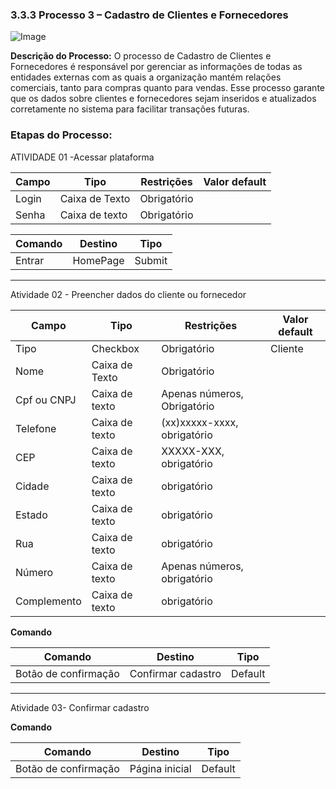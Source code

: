 ### 3.3.3 Processo 3 – Cadastro de Clientes e Fornecedores

![Image](https://github.com/user-attachments/assets/5f2425e5-c101-4cfb-a7f0-2fa82dcf9ebf)

**Descrição do Processo:** O processo de Cadastro de Clientes e Fornecedores é
responsável por gerenciar as informações de todas as entidades externas com as quais a
organização mantém relações comerciais, tanto para compras quanto para vendas. Esse
processo garante que os dados sobre clientes e fornecedores sejam inseridos e
atualizados corretamente no sistema para facilitar transações futuras.

### Etapas do Processo:
ATIVIDADE 01 -Acessar plataforma

| Campo         | Tipo            | Restrições | Valor default |
|---------------|-----------------|------------|---------------|
| Login         | Caixa de Texto  |Obrigatório |               |
| Senha         | Caixa de texto  |Obrigatório |               |


| Comando              | Destino                | Tipo   |
|----------------------|-------------------------|--------|
| Entrar   | HomePage | Submit |
---


Atividade 02 - Preencher dados do cliente ou fornecedor

| Campo         | Tipo            | Restrições | Valor default |
|---------------|-----------------|------------|---------------|
|         Tipo  | Checkbox  |Obrigatório |   Cliente            |
|         Nome  | Caixa de Texto  |Obrigatório |               |
|   Cpf ou CNPJ | Caixa de texto       |Apenas números, Obrigatório |          |
| Telefone        | Caixa de texto |(xx)xxxxx-xxxx, obrigatório|          |
| CEP| Caixa de texto        |XXXXX-XXX, obrigatório |           |
| Cidade| Caixa de texto        |obrigatório |           |
| Estado| Caixa de texto        |obrigatório |           |
| Rua| Caixa de texto        |obrigatório |           |
| Número| Caixa de texto        |Apenas números, obrigatório |           |
| Complemento| Caixa de texto        |obrigatório |           |

**Comando**

| Comando              | Destino                          | Tipo   |
|----------------------|-----------------------------------|--------|
| Botão de confirmação | Confirmar cadastro| Default |

---
Atividade 03- Confirmar cadastro

**Comando**

| Comando              | Destino                  | Tipo   |
|----------------------|---------------------------|--------|
| Botão de confirmação | Página inicial  | Default |
